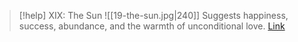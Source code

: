 > [!help]  XIX: The Sun
> ![[19-the-sun.jpg|240]]
> Suggests happiness, success, abundance, and the warmth of unconditional love.
> [Link](https://www.dailytarotdraw.com/the-sun)